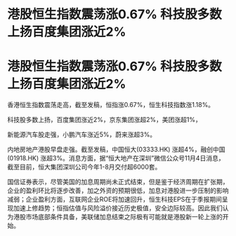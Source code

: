 # 港股恒生指数震荡涨0.67% 科技股多数上扬百度集团涨近2%

# 港股恒生指数震荡涨0.67% 科技股多数上扬百度集团涨近2%

香港恒生指数震荡走高，截至发稿，恒指涨0.67%，恒生科技指数涨1.18%。

科技股多数上扬，百度集团涨近2%，京东集团涨超2%，美团涨超1%，

新能源汽车股走强，小鹏汽车涨近5%，蔚来涨超3%。

内地房地产港股早盘走强。截至发稿，中国恒大(03333.HK) 涨超4%，融创中国(01918.HK)
涨超3%。消息方面，据“恒大地产在深圳”微信公众号11月4日消息，截至目前，恒大集团深圳公司今年1-8月交付超6000套。

国信证券表示，尽管美国的加息周期尚未正式结束，但是鉴于经济周期在扩张期，企业的盈利环比将逐步改善，加之外资的预期很低，加息对港股进一步压制的影响减弱；企业盈利方面，互联网企业ROE将加速回升，恒生科技EPS在于季报期间呈现加速上修趋势；恒指估值与风险溢价接近历史极值，安全边际较高。因此我们认为港股市场底部条件具备，美联储加息结束之际极有可能就是港股新一轮上涨的开始。

